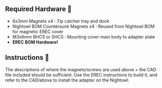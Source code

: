 ## Required Hardware 🥕
* 6x3mm Magnets x4 : Tip catcher tray and dock
* Nightowl BOM Countersunk Magnets x4 : Reused from Nightowl BOM for magnetic EREC cover
* M3x6mm BHCS or SHCS : Mounting cover main body to adapter plate
* __EREC BOM Hardware!__


## Instructions 🥕
The descriptions of where the magnets/screws are used above + the CAD file included should be sufficient. Use the EREC instructions to build it, and refer to the CAD/above to install the adapter on the Nightowl.
